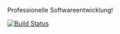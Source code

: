 Professionelle Softwareentwicklung!

[![Build Status](https://travis-ci.org/matzino/prof-dev-workshop.svg?branch=master)](https://travis-ci.org/matzino/prof-dev-workshop)
